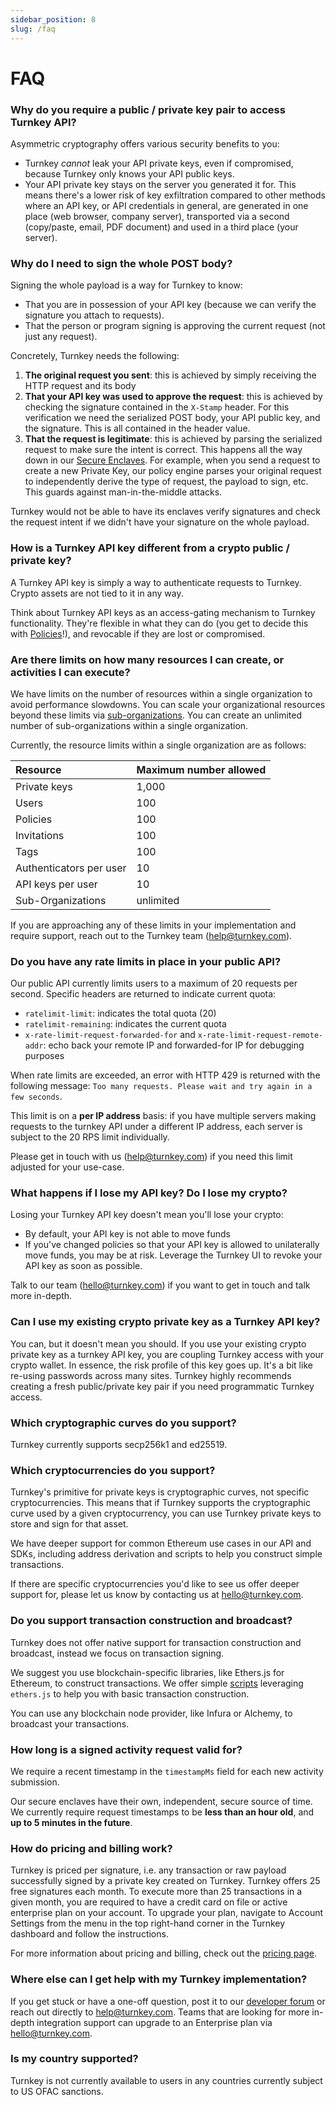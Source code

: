 ```yaml
---
sidebar_position: 8
slug: /faq
---
```

# FAQ

### Why do you require a public / private key pair to access Turnkey API?

Asymmetric cryptography offers various security benefits to you:

- Turnkey _cannot_ leak your API private keys, even if compromised, because Turnkey only knows your API public keys.
- Your API private key stays on the server you generated it for. This means there's a lower risk of key exfiltration compared to other methods where an API key, or API credentials in general, are generated in one place (web browser, company server), transported via a second (copy/paste, email, PDF document) and used in a third place (your server).

### Why do I need to sign the whole POST body?

Signing the whole payload is a way for Turnkey to know:

- That you are in possession of your API key (because we can verify the signature you attach to requests).
- That the person or program signing is approving the current request (not just any request).

Concretely, Turnkey needs the following:

1. **The original request you sent**: this is achieved by simply receiving the HTTP request and its body
2. **That your API key was used to approve the request**: this is achieved by checking the signature contained in the `X-Stamp` header. For this verification we need the serialized POST body, your API public key, and the signature. This is all contained in the header value.
3. **That the request is legitimate**: this is achieved by parsing the serialized request to make sure the intent is correct. This happens all the way down in our [Secure Enclaves](/security/secure-enclaves). For example, when you send a request to create a new Private Key, our policy engine parses your original request to independently derive the type of request, the payload to sign, etc. This guards against man-in-the-middle attacks.

Turnkey would not be able to have its enclaves verify signatures and check the request intent if we didn't have your signature on the whole payload.

### How is a Turnkey API key different from a crypto public / private key?

A Turnkey API key is simply a way to authenticate requests to Turnkey. Crypto assets are not tied to it in any way.

Think about Turnkey API keys as an access-gating mechanism to Turnkey functionality. They're flexible in what they can do (you get to decide this with [Policies](/managing-policies/overview)!), and revocable if they are lost or compromised.

### Are there limits on how many resources I can create, or activities I can execute?

We have limits on the number of resources within a single organization to avoid performance slowdowns. You can scale your organizational resources beyond these limits via [sub-organizations](/getting-started/sub-organizations). You can create an unlimited number of sub-organizations within a single organization.

Currently, the resource limits within a single organization are as follows:

| Resource                | Maximum number allowed |
| :---------------------- | :--------------------- |
| Private keys            | 1,000                  |
| Users                   | 100                    |
| Policies                | 100                    |
| Invitations             | 100                    |
| Tags                    | 100                    |
| Authenticators per user | 10                     |
| API keys per user       | 10                     |
| Sub-Organizations       | unlimited              |

If you are approaching any of these limits in your implementation and require support, reach out to the Turnkey team (<help@turnkey.com>).

### Do you have any rate limits in place in your public API?

Our public API currently limits users to a maximum of 20 requests per second. Specific headers are returned to indicate current quota:
* `ratelimit-limit`: indicates the total quota (20)
* `ratelimit-remaining`: indicates the current quota
* `x-rate-limit-request-forwarded-for` and `x-rate-limit-request-remote-addr`: echo back your remote IP and forwarded-for IP for debugging purposes

When rate limits are exceeded, an error with HTTP 429 is returned with the following message: `Too many requests. Please wait and try again in a few seconds`.

This limit is on a **per IP address** basis: if you have multiple servers making requests to the turnkey API under a different IP address, each server is subject to the 20 RPS limit individually. 

Please get in touch with us (<help@turnkey.com>) if you need this limit adjusted for your use-case.

### What happens if I lose my API key? Do I lose my crypto?

Losing your Turnkey API key doesn't mean you'll lose your crypto:

- By default, your API key is not able to move funds
- If you've changed policies so that your API key is allowed to unilaterally move funds, you may be at risk. Leverage the Turnkey UI to revoke your API key as soon as possible.

Talk to our team (<hello@turnkey.com>) if you want to get in touch and talk more in-depth.

### Can I use my existing crypto private key as a Turnkey API key?

You can, but it doesn't mean you should. If you use your existing crypto private key as a turnkey API key, you are coupling Turnkey access with your crypto wallet. In essence, the risk profile of this key goes up. It's a bit like re-using passwords across many sites. Turnkey highly recommends creating a fresh public/private key pair if you need programmatic Turnkey access.

### Which cryptographic curves do you support?

Turnkey currently supports secp256k1 and ed25519.

### Which cryptocurrencies do you support?

Turnkey's primitive for private keys is cryptographic curves, not specific cryptocurrencies. This means that if Turnkey supports the cryptographic curve used by a given cryptocurrency, you can use Turnkey private keys to store and sign for that asset.

We have deeper support for common Ethereum use cases in our API and SDKs, including address derivation and scripts to help you construct simple transactions.

If there are specific cryptocurrencies you'd like to see us offer deeper support for, please let us know by contacting us at <hello@turnkey.com>.

### Do you support transaction construction and broadcast?

Turnkey does not offer native support for transaction construction and broadcast, instead we focus on transaction signing.

We suggest you use blockchain-specific libraries, like Ethers.js for Ethereum, to construct transactions. We offer simple [scripts](https://github.com/tkhq/sdk/tree/main/examples/with-ethers/) leveraging `ethers.js` to help you with basic transaction construction.

You can use any blockchain node provider, like Infura or Alchemy, to broadcast your transactions.

### How long is a signed activity request valid for?

We require a recent timestamp in the `timestampMs` field for each new activity submission.

Our secure enclaves have their own, independent, secure source of time. We currently require request timestamps to be **less than an hour old**, and **up to 5 minutes in the future**.

### How do pricing and billing work? 

Turnkey is priced per signature, i.e. any transaction or raw payload successfully signed by a private key created on Turnkey. Turnkey offers 25 free signatures each month. To execute more than 25 transactions in a given month, you are required to have a credit card on file or active enterprise plan on your account. To upgrade your plan, navigate to Account Settings from the menu in the top right-hand corner in the Turnkey dashboard and follow the instructions. 

For more information about pricing and billing, check out the [pricing page](https://www.turnkey.com/pricing).

### Where else can I get help with my Turnkey implementation?

If you get stuck or have a one-off question, post it to our [developer forum](https://github.com/orgs/tkhq/discussions) or reach out directly to help@turnkey.com. Teams that are looking for more in-depth integration support can upgrade to an Enterprise plan via hello@turnkey.com.  

### Is my country supported?

Turnkey is not currently available to users in any countries currently subject to US OFAC sanctions. 
